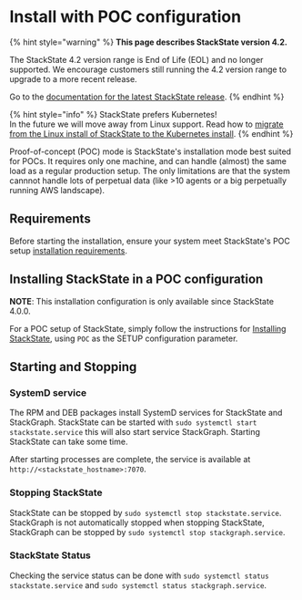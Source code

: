 # Install with POC configuration

{% hint style="warning" %}
**This page describes StackState version 4.2.**

The StackState 4.2 version range is End of Life (EOL) and no longer supported. We encourage customers still running the 4.2 version range to upgrade to a more recent release.

Go to the [documentation for the latest StackState release](https://docs.stackstate.com/).
{% endhint %}

{% hint style="info" %}
StackState prefers Kubernetes!  
In the future we will move away from Linux support. Read how to [migrate from the Linux install of StackState to the Kubernetes install](/setup/installation/kubernetes_install/migrate_from_linux.md).
{% endhint %}

Proof-of-concept \(POC\) mode is StackState's installation mode best suited for POCs. It requires only one machine, and can handle \(almost\) the same load as a regular production setup. The only limitations are that the system cannnot handle lots of perpetual data \(like &gt;10 agents or a big perpetually running AWS landscape\).

## Requirements

Before starting the installation, ensure your system meet StackState's POC setup [installation requirements](../../requirements.md).

## Installing StackState in a POC configuration

**NOTE**: This installation configuration is only available since StackState 4.0.0.

For a POC setup of StackState, simply follow the instructions for [Installing StackState](install_stackstate.md), using `POC` as the SETUP configuration parameter.

## Starting and Stopping

### SystemD service

The RPM and DEB packages install SystemD services for StackState and StackGraph. StackState can be started with `sudo systemctl start stackstate.service` this will also start service StackGraph. Starting StackState can take some time.

After starting processes are complete, the service is available at `http://<stackstate_hostname>:7070`.

### Stopping StackState

StackState can be stopped by `sudo systemctl stop stackstate.service`. StackGraph is not automatically stopped when stopping StackState, StackGraph can be stopped by `sudo systemctl stop stackgraph.service`.

### StackState Status

Checking the service status can be done with `sudo systemctl status stackstate.service` and `sudo systemctl status stackgraph.service`.

